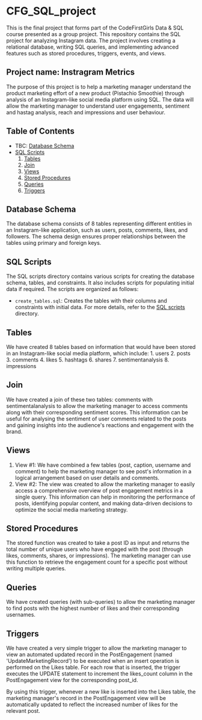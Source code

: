 # CFG_SQL_project
This is the final project that forms part of the CodeFirstGirls Data & SQL course presented as a group project. This repository contains the SQL project for analyzing Instagram data. The project involves creating a relational database, writing SQL queries, and implementing advanced features such as stored procedures, triggers, events, and views.

## Project name: Instragram Metrics
The purpose of this project is to help a marketing manager understand the product marketing effort of a new product (Pistachio Smoothie) through analysis of an Instagram-like social media platform using SQL.  The data will allow the marketing manager to understand user engagements, sentiment and hastag analysis, reach and impressions and user behaviour.

## Table of Contents
- TBC: [Database Schema](#database-schema)
- [SQL Scripts](#sql-scripts)
	1. [Tables](#tables)
	2. [Join](#join)
	3. [Views](#views)
	4. [Stored Procedures](#stored-procedures)
	5. [Queries](#queries)
	6. [Triggers](#triggers) 

## Database Schema
The database schema consists of 8 tables representing different entities in an Instagram-like application, such as users, posts, comments, likes, and followers. The schema design ensures proper relationships between the tables using primary and foreign keys.

## SQL Scripts
The SQL scripts directory contains various scripts for creating the database schema, tables, and constraints. It also includes scripts for populating initial data if required. The scripts are organized as follows:
- `create_tables.sql`: Creates the tables with their columns and constraints with initial data.
For more details, refer to the [SQL scripts](./sql_scripts/) directory.

## Tables
We have created 8 tables based on information that would have been stored in an Instagram-like social media platform, which include:
		1. users
		2. posts
		3. comments
		4. likes
		5. hashtags
		6. shares
		7. sentimentanalysis
		8. impressions
		
## Join
We have created a join of these two tables: comments  with sentimentalanalysis to allow the marketing manager to access comments along with their corresponding sentiment scores. This information can be useful for analysing the sentiment of user comments related to the posts and gaining insights into the audience's reactions and engagement with the brand.

## Views
1. View #1: We have combined a few tables (post, caption, username and comment) to help the marketing manager to see post's information in a logical arrangement based on user details and comments.
2. View #2: The view was created to allow the marketing manager to easily access a comprehensive overview of post engagement metrics in a single query. This information can help in monitoring the performance of posts, identifying popular content, and making data-driven decisions to optimize the social media marketing strategy.

## Stored Procedures
The stored function was created to take a post ID as input and returns the total number of unique users who have engaged with the post (through likes, comments, shares, or impressions). The marketing manager can use this function to retrieve the engagement count for a specific post without writing multiple queries.

## Queries
We have created queries (with sub-queries) to allow the marketing manager to find posts with the highest number of likes and their corresponding usernames.

## Triggers
We have created a very simple trigger to allow the marketing manager to view an automated updated record in the PostEngagement (named 'UpdateMarketingRecord') to be executed when an insert operation is performed on the Likes table. For each row that is inserted, the trigger executes the UPDATE statement to increment the likes_count column in the PostEngagement view for the corresponding post_id.

By using this trigger, whenever a new like is inserted into the Likes table, the marketing manager's record in the PostEngagement view will be automatically updated to reflect the increased number of likes for the relevant post.
